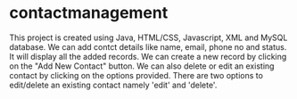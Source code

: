 # contactmanagement

This project is created using Java, HTML/CSS, Javascript, XML and MySQL database. We can add contct details like name, email, phone no and status. It will display all the added records. We can create a new record by clicking on the "Add New Contact" button. We can also delete or edit an existing contact by clicking on the options provided. There are two options to edit/delete an existing contact namely 'edit' and 'delete'. 
